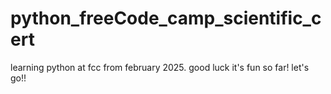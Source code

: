# python_freeCode_camp_scientific_cert
 learning python at fcc from february 2025.
good luck
it's fun so far!
let's go!!
